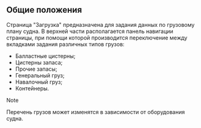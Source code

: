 ## Общие положения
Страница "Загрузка" предназначена для задания данных по грузовому плану судна. В верхней части располагается панель навигации страницы, при помощи которой производится переключение между вкладками задания различных типов грузов:
- Балластные цистерны;
- Цистерны запаса;
- Прочие запасы;
- Генеральный груз;
- Навалочный груз;
- Контейнеры.

> [!NOTE]
> Перечень грузов может изменятся в зависимости от оборудования судна.